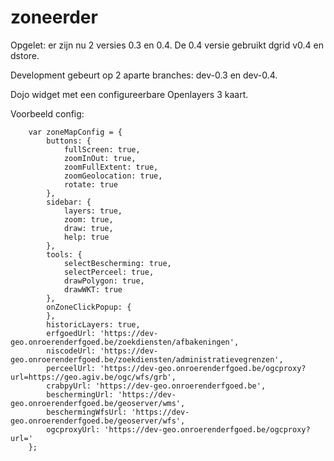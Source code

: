 zoneerder
===========

Opgelet: er zijn nu 2 versies 0.3 en 0.4. De 0.4 versie gebruikt dgrid v0.4 en dstore.

Development gebeurt op 2 aparte branches: dev-0.3 en dev-0.4.

Dojo widget met een configureerbare Openlayers 3 kaart.

Voorbeeld config:

```
    var zoneMapConfig = {
        buttons: {
            fullScreen: true,
            zoomInOut: true,
            zoomFullExtent: true,
            zoomGeolocation: true,
            rotate: true
        },
        sidebar: {
            layers: true,
            zoom: true,
            draw: true,
            help: true
        },
        tools: {
            selectBescherming: true,
            selectPerceel: true,
            drawPolygon: true,
            drawWKT: true
        },        
        onZoneClickPopup: {
        },
        historicLayers: true,
        erfgoedUrl: 'https://dev-geo.onroerenderfgoed.be/zoekdiensten/afbakeningen',
        niscodeUrl: 'https://dev-geo.onroerenderfgoed.be/zoekdiensten/administratievegrenzen',
        perceelUrl: 'https://dev-geo.onroerenderfgoed.be/ogcproxy?url=https://geo.agiv.be/ogc/wfs/grb',
        crabpyUrl: 'https://dev-geo.onroerenderfgoed.be',
        beschermingUrl: 'https://dev-geo.onroerenderfgoed.be/geoserver/wms',
        beschermingWfsUrl: 'https://dev-geo.onroerenderfgoed.be/geoserver/wfs',
        ogcproxyUrl: 'https://dev-geo.onroerenderfgoed.be/ogcproxy?url='
    };
```
